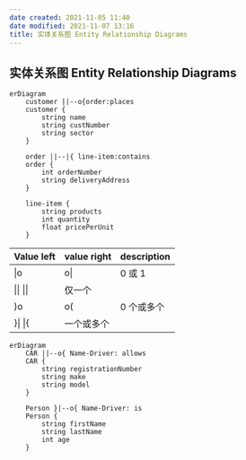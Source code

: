 ```yaml
---
date created: 2021-11-05 11:40
date modified: 2021-11-07 13:16
title: 实体关系图 Entity Relationship Diagrams
---
```


## 实体关系图 Entity Relationship Diagrams

```mermaid
erDiagram
	customer ||--o{order:places
	customer {
		string name
		string custNumber
		string sector
	}
	
	order ||--|{ line-item:contains
	order {
		int orderNumber
		string deliveryAddress
	}
	
	line-item {
		string products
		int quantity
		float pricePerUnit
	}
```

| Value left | value right | description |
| ---------- | ----------- | ----------- |
| \|o | o\| |0 或 1 |
| \|\| \|\| | 仅一个 |
| )o | o( | 0 个或多个 |
| }\| \|{ | 一个或多个 |

```mermaid
erDiagram
	CAR ||--o{ Name-Driver: allows
	CAR {
		string registrationNumber
		string make
		string model
	}
	
	Person }|--o{ Name-Driver: is
	Person {
		string firstName
		string lastName
		int age
	}
```
